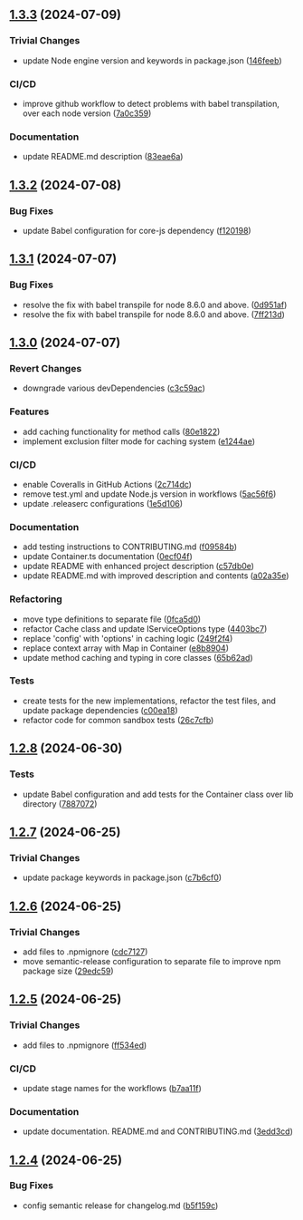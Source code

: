 ## [1.3.3](https://github.com/fdosruiz/packetjs/compare/v1.3.2...v1.3.3) (2024-07-09)

### Trivial Changes

* update Node engine version and keywords in package.json ([146feeb](https://github.com/fdosruiz/packetjs/commit/146feeb5c2252d45a6267a1e33ef18edefa1152b))

### CI/CD

* improve github workflow to detect problems with babel transpilation, over each node version ([7a0c359](https://github.com/fdosruiz/packetjs/commit/7a0c35958a49c578b0b61a35274399f0db359aec))

### Documentation

* update README.md description ([83eae6a](https://github.com/fdosruiz/packetjs/commit/83eae6ad699224c25294e77a15155b5472a1d504))

## [1.3.2](https://github.com/fdosruiz/packetjs/compare/v1.3.1...v1.3.2) (2024-07-08)

### Bug Fixes

* update Babel configuration for core-js dependency ([f120198](https://github.com/fdosruiz/packetjs/commit/f12019828c39df4626b72acc2b4048b6d220ad81))

## [1.3.1](https://github.com/fdosruiz/packetjs/compare/v1.3.0...v1.3.1) (2024-07-07)

### Bug Fixes

* resolve the fix with babel transpile for node 8.6.0 and above. ([0d951af](https://github.com/fdosruiz/packetjs/commit/0d951af5f0d2f86c5a809e0acb5904226b84da1c))
* resolve the fix with babel transpile for node 8.6.0 and above. ([7ff213d](https://github.com/fdosruiz/packetjs/commit/7ff213d288713fd29137ceb2161875368e488414))

## [1.3.0](https://github.com/fdosruiz/packetjs/compare/v1.2.8...v1.3.0) (2024-07-07)

### Revert Changes

* downgrade various devDependencies ([c3c59ac](https://github.com/fdosruiz/packetjs/commit/c3c59ac8f0bb1a7941f03ecd45174c4626af54b3))

### Features

* add caching functionality for method calls ([80e1822](https://github.com/fdosruiz/packetjs/commit/80e1822faa029676841e0b3c61f764ec7af24bc1))
* implement exclusion filter mode for caching system ([e1244ae](https://github.com/fdosruiz/packetjs/commit/e1244ae5f22b21a906889a92decfc77b89df676e))

### CI/CD

* enable Coveralls in GitHub Actions ([2c714dc](https://github.com/fdosruiz/packetjs/commit/2c714dc808365b814fa88d29e8c8f826973aaaa9))
* remove test.yml and update Node.js version in workflows ([5ac56f6](https://github.com/fdosruiz/packetjs/commit/5ac56f6e68aef715c8a974419cfda6454c00a036))
* update .releaserc configurations ([1e5d106](https://github.com/fdosruiz/packetjs/commit/1e5d10621b403ba9e08b62a0f62182e962351440))

### Documentation

* add testing instructions to CONTRIBUTING.md ([f09584b](https://github.com/fdosruiz/packetjs/commit/f09584b9ba3c6c1d3cb75139a2f3dee2a2e4345b))
* update Container.ts documentation ([0ecf04f](https://github.com/fdosruiz/packetjs/commit/0ecf04fe2520fdf2194d8eca89dba47dd1c9abd6))
* update README with enhanced project description ([c57db0e](https://github.com/fdosruiz/packetjs/commit/c57db0ebee70193c3e3f389a76649edf1588d00e))
* update README.md with improved description and contents ([a02a35e](https://github.com/fdosruiz/packetjs/commit/a02a35e706b20825c75f5aa3d94e85779c880c5f))

### Refactoring

* move type definitions to separate file ([0fca5d0](https://github.com/fdosruiz/packetjs/commit/0fca5d0a27f1ea4f017c51253b6207ee427eb0ec))
* refactor Cache class and update IServiceOptions type ([4403bc7](https://github.com/fdosruiz/packetjs/commit/4403bc7d37bac2c7c2c4bd45aea57a170475880f))
* replace 'config' with 'options' in caching logic ([249f2f4](https://github.com/fdosruiz/packetjs/commit/249f2f429c3b58821c95cc0cb30ad620783b302f))
* replace context array with Map in Container ([e8b8904](https://github.com/fdosruiz/packetjs/commit/e8b89040cb7c57682787100f67019a1e7f6f434f))
* update method caching and typing in core classes ([65b62ad](https://github.com/fdosruiz/packetjs/commit/65b62ad0bc47b3e786a58a7031d574b780a0fcff))

### Tests

* create tests for the new implementations, refactor the test files, and update package dependencies ([c00ea18](https://github.com/fdosruiz/packetjs/commit/c00ea189431791b58f1a7c2d0ce4f2ca5c7c1401))
* refactor code for common sandbox tests ([26c7cfb](https://github.com/fdosruiz/packetjs/commit/26c7cfbbf3fc11aa394234793b21faa1cdb30a7d))

## [1.2.8](https://github.com/fdosruiz/packetjs/compare/v1.2.7...v1.2.8) (2024-06-30)

### Tests

* update Babel configuration and add tests for the Container class over lib directory ([7887072](https://github.com/fdosruiz/packetjs/commit/7887072f1c58d81e84212034a7846a31c6436142))

## [1.2.7](https://github.com/fdosruiz/packetjs/compare/v1.2.6...v1.2.7) (2024-06-25)

### Trivial Changes

* update package keywords in package.json ([c7b6cf0](https://github.com/fdosruiz/packetjs/commit/c7b6cf056b411f107ef2a88471b8660e651304d7))

## [1.2.6](https://github.com/fdosruiz/packetjs/compare/v1.2.5...v1.2.6) (2024-06-25)

### Trivial Changes

* add files to .npmignore ([cdc7127](https://github.com/fdosruiz/packetjs/commit/cdc7127ff3bed38c071610def6feb8212591f93f))
* move semantic-release configuration to separate file to improve npm package size ([29edc59](https://github.com/fdosruiz/packetjs/commit/29edc59c7618dcf24b7cd75397151f3b8fc6111d))

## [1.2.5](https://github.com/fdosruiz/packetjs/compare/v1.2.4...v1.2.5) (2024-06-25)

### Trivial Changes

* add files to .npmignore ([ff534ed](https://github.com/fdosruiz/packetjs/commit/ff534ed7baad9c89a7dc2161cc829f0bebc8ee21))

### CI/CD

* update stage names for the workflows ([b7aa11f](https://github.com/fdosruiz/packetjs/commit/b7aa11f257c1fb4a7321ce226f60907e3c1afd45))

### Documentation

* update documentation. README.md and CONTRIBUTING.md ([3edd3cd](https://github.com/fdosruiz/packetjs/commit/3edd3cd11fb5ada529d749332a936730088108f8))

## [1.2.4](https://github.com/fdosruiz/packetjs/compare/v1.2.3...v1.2.4) (2024-06-25)

### Bug Fixes

* config semantic release for changelog.md ([b5f159c](https://github.com/fdosruiz/packetjs/commit/b5f159cd0b2c718127dbead4bea2c9bc4a967990))
